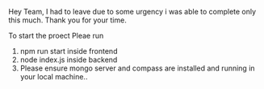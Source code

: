 Hey Team, I had to leave due to some urgency i was able to complete only this much.
Thank you for your time.

To start the proect Pleae run
1. npm run start inside frontend
2. node index.js inside backend
3. Please ensure mongo server and compass are installed and running in your local machine..
